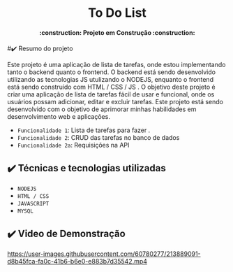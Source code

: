 <h1 align="center"> To Do List  </h1>

<h4 align="center"> 
    :construction:  Projeto em Construção  :construction:
</h4>



#✔️ Resumo do projeto

Este projeto é uma aplicação de lista de tarefas, onde estou implementando tanto o backend quanto o frontend. O backend está sendo desenvolvido utilizando as tecnologias JS utulizando o NODEJS, enquanto o frontend está sendo construído com HTML / CSS / JS . O objetivo deste projeto é criar uma aplicação de lista de tarefas fácil de usar e funcional, onde os usuários possam adicionar, editar e excluir tarefas. Este projeto está sendo desenvolvido com o objetivo de aprimorar minhas habilidades em desenvolvimento web e aplicações.

- `Funcionalidade 1`: Lista de tarefas para fazer . 
- `Funcionalidade 2`: CRUD das tarefas no banco de dados 
- `Funcionalidade 2a`: Requisições na API 

## ✔️ Técnicas e tecnologias utilizadas

- ``NODEJS``
- ``HTML / CSS``
- ``JAVASCRIPT``
- ``MYSQL``



## ✔️ Video de Demonstração 

https://user-images.githubusercontent.com/60780277/213889091-d8b45fca-fa0c-41b6-b6e0-e883b7d35542.mp4


